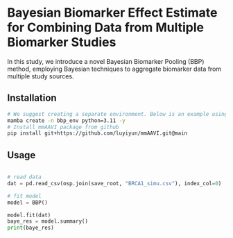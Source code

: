 # Bayesian Biomarker Effect Estimate for Combining Data from Multiple Biomarker Studies

In this study, we introduce a novel Bayesian Biomarker Pooling (BBP) method, employing Bayesian techniques to aggregate biomarker data from multiple study sources.

## Installation

```bash
# We suggest creating a separate environment. Below is an example using mamba (fast alternative of conda)
mamba create -n bbp_env python=3.11 -y
# Install mmAAVI package from github
pip install git+https://github.com/luyiyun/mmAAVI.git@main
```

## Usage

```python

# read data
dat = pd.read_csv(osp.join(save_root, "BRCA1_simu.csv"), index_col=0)

# fit model
model = BBP()

model.fit(dat)
baye_res = model.summary()
print(baye_res)
```
